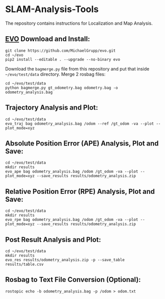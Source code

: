 # SLAM-Analysis-Tools
The repository contains instructions for Localization and Map Analysis.

## [EVO](https://github.com/MichaelGrupp/evo) Download and Install:
```
git clone https://github.com/MichaelGrupp/evo.git
cd ~/evo
pip2 install --editable . --upgrade --no-binary evo
```
Download the `bagmerge.py` file from this repository and put that inside `~/evo/test/data` directory. Merge 2 rosbag files:
```
cd ~/evo/test/data
python bagmerge.py gt_odometry.bag odometry.bag -o odometry_analysis.bag
```
## Trajectory Analysis and Plot:
```
cd ~/evo/test/data
evo_traj bag odometry_analysis.bag /odom --ref /gt_odom -va --plot --plot_mode=xyz
```
## Absolute Position Error (APE) Analysis, Plot and Save:
```
cd ~/evo/test/data
mkdir results
evo_ape bag odometry_analysis.bag /odom /gt_odom -va --plot --plot_mode=xyz --save_results results/odometry_analysis.zip
```
## Relative Position Error (RPE) Analysis, Plot and Save:
```
cd ~/evo/test/data
mkdir results
evo_rpe bag odometry_analysis.bag /odom /gt_odom -va --plot --plot_mode=xyz --save_results results/odometry_analysis.zip
```
## Post Result Analysis and Plot:
```
cd ~/evo/test/data
mkdir results
evo_res results/odometry_analysis.zip -p --save_table results/table.csv
```
## Rosbag to Text File Conversion (Optional):
```
rostopic echo -b odometry_analysis.bag -p /odom > odom.txt
```
